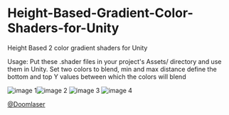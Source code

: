 # Height-Based-Gradient-Color-Shaders-for-Unity
Height Based 2 color gradient shaders for Unity

Usage: Put these .shader files in your project's Assets/ directory and use them in Unity.
Set two colors to blend, min and max distance define the bottom and top Y values between which the colors will blend

![image 1](https://i.imgur.com/v6rCs4c.png)![image 2](https://i.imgur.com/MxJc1Ir.png) ![image 3](https://i.imgur.com/ieYcuKK.png) ![image 4](https://i.imgur.com/0cWO439.png) 

[@Doomlaser](https://twitter.com/Doomlaser)

